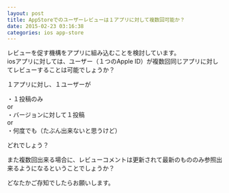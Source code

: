```yaml
---
layout: post
title: AppStoreでのユーザーレビューは１アプリに対して複数回可能か？
date: 2015-02-23 03:16:38
categories: ios app-store
---
```

<p>レビューを促す機構をアプリに組み込むことを検討しています。<br>
iosアプリに対しては、ユーザー（１つのApple ID）が複数回同じアプリに対してレビューすることは可能でしょうか？</p>

<p>１アプリに対し、１ユーザーが</p>

<p>・１投稿のみ<br>
or<br>
・バージョンに対して１投稿<br>
or<br>
・何度でも（たぶん出来ないと思うけど）</p>

<p>どれでしょう？</p>

<p>また複数回出来る場合に、レビューコメントは更新されて最新のもののみ参照出来るようになるということでしょうか？</p>

<p>どなたかご存知でしたらお願いします。</p>
